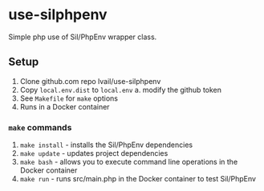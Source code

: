 # use-silphpenv
Simple php use of Sil/PhpEnv wrapper class.

## Setup
1. Clone github.com repo lvail/use-silphpenv
1. Copy `local.env.dist` to `local.env`
  a. modify the github token
1. See `Makefile` for `make` options
1. Runs in a Docker container

### `make` commands
1. `make install` - installs the Sil/PhpEnv dependencies
1. `make update` - updates project dependencies
1. `make bash` - allows you to execute command line operations in the Docker container
1. `make run` - runs src/main.php in the Docker container to test Sil/PhpEnv
